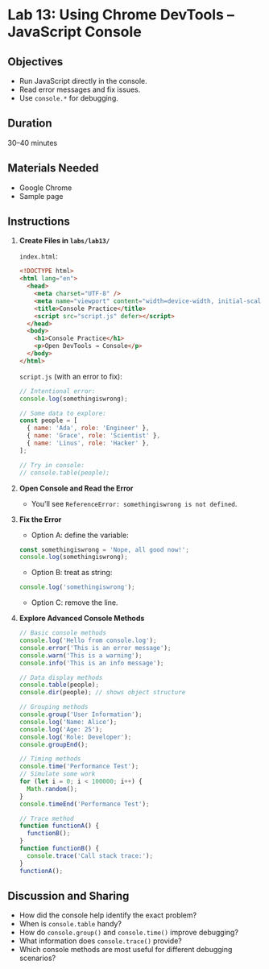 # Lab 13: Using Chrome DevTools – JavaScript Console

## Objectives

- Run JavaScript directly in the console.
- Read error messages and fix issues.
- Use `console.*` for debugging.

## Duration

30–40 minutes

## Materials Needed

- Google Chrome
- Sample page

## Instructions

1. **Create Files in `labs/lab13/`**

   `index.html`:

   ```html
   <!DOCTYPE html>
   <html lang="en">
     <head>
       <meta charset="UTF-8" />
       <meta name="viewport" content="width=device-width, initial-scale=1.0" />
       <title>Console Practice</title>
       <script src="script.js" defer></script>
     </head>
     <body>
       <h1>Console Practice</h1>
       <p>Open DevTools → Console</p>
     </body>
   </html>
   ```

   `script.js` (with an error to fix):

   ```js
   // Intentional error:
   console.log(somethingiswrong);

   // Some data to explore:
   const people = [
     { name: 'Ada', role: 'Engineer' },
     { name: 'Grace', role: 'Scientist' },
     { name: 'Linus', role: 'Hacker' },
   ];

   // Try in console:
   // console.table(people);
   ```

2. **Open Console and Read the Error**

   - You'll see `ReferenceError: somethingiswrong is not defined`.

3. **Fix the Error**

   - Option A: define the variable:

   ```js
   const somethingiswrong = 'Nope, all good now!';
   console.log(somethingiswrong);
   ```

   - Option B: treat as string:

   ```js
   console.log('somethingiswrong');
   ```

   - Option C: remove the line.

4. **Explore Advanced Console Methods**

   ```js
   // Basic console methods
   console.log('Hello from console.log');
   console.error('This is an error message');
   console.warn('This is a warning');
   console.info('This is an info message');

   // Data display methods
   console.table(people);
   console.dir(people); // shows object structure

   // Grouping methods
   console.group('User Information');
   console.log('Name: Alice');
   console.log('Age: 25');
   console.log('Role: Developer');
   console.groupEnd();

   // Timing methods
   console.time('Performance Test');
   // Simulate some work
   for (let i = 0; i < 100000; i++) {
     Math.random();
   }
   console.timeEnd('Performance Test');

   // Trace method
   function functionA() {
     functionB();
   }
   function functionB() {
     console.trace('Call stack trace:');
   }
   functionA();
   ```

## Discussion and Sharing

- How did the console help identify the exact problem?
- When is `console.table` handy?
- How do `console.group()` and `console.time()` improve debugging?
- What information does `console.trace()` provide?
- Which console methods are most useful for different debugging scenarios?
